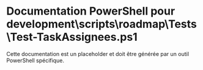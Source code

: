 # Documentation PowerShell pour development\scripts\roadmap\Tests\Test-TaskAssignees.ps1

Cette documentation est un placeholder et doit être générée par un outil PowerShell spécifique.
